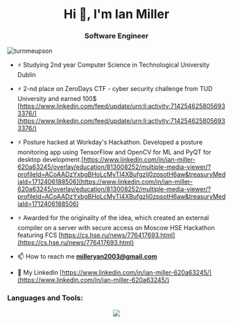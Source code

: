 <h1 align="center">Hi 👋, I'm Ian Miller</h1>
<h3 align="center">Software Engineer</h3>

<p align="left"> <img src="https://komarev.com/ghpvc/?username=turnmeupson&label=Profile%20views&color=0e75b6&style=flat" alt="turnmeupson" /> </p>

- ⚡ Studying 2nd year Computer Science in Technological University Dublin
- ⚡ 2-nd place on ZeroDays CTF - cyber security challenge from TUD University and earned 100$ [https://www.linkedin.com/feed/update/urn:li:activity:7142546258056933376/](https://www.linkedin.com/feed/update/urn:li:activity:7142546258056933376/)
- ⚡ Posture hacked at Workday's Hackathon. Developed a posture monitoring app using TensorFlow and OpenCV for ML and PyQT for desktop development.[https://www.linkedin.com/in/ian-miller-620a63245/overlay/education/813008252/multiple-media-viewer/?profileId=ACoAADzYxbgBHoLcMyTI4XBufgzIj0zpsotH6aw&treasuryMediaId=1712406188506](https://www.linkedin.com/in/ian-miller-620a63245/overlay/education/813008252/multiple-media-viewer/?profileId=ACoAADzYxbgBHoLcMyTI4XBufgzIj0zpsotH6aw&treasuryMediaId=1712406188506)
- ⚡ Awarded for the originality of the idea, which created an external compiler on a server with secure access on Moscow HSE Hackathon featuring FCS [https://cs.hse.ru/news/776417693.html](https://cs.hse.ru/news/776417693.html)

- 📫 How to reach me **milleryan2003@gmail.com**

- 📄 My LinkedIn [https://www.linkedin.com/in/ian-miller-620a63245/](https://www.linkedin.com/in/ian-miller-620a63245/)

<h3 align="left">Languages and Tools:</h3>
<p align="center">
  <a href="https://skillicons.dev">
    <img src="https://skillicons.dev/icons?i=vscode,git,python,django,react,c,swift,linux,ubuntu,docker,postgres,redis,nginx,aws,postman,bash" />
  </a>
</p>
